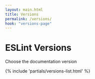 ```yaml
---
layout: main.html
title: Versions
permalink: /versions/
hook: "versions-page"
---
```


<div class="section hero">
    <div class="content-container">
        <div>
            <h1 class="section-title h2" id="versions-label">ESLint Versions</h1>
            <p class="section-supporting-text">
                Choose the documentation version
            </p>
        </div>
    </div>
</div>

<section class="versions-section section">
    <div class="content-container">
        <nav aria-labelledby="versions-label">
            {% include 'partials/versions-list.html' %}
        </nav>
    </div>
</section>
